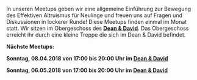  In unseren Meetups geben wir eine allgemeine Einführung zur Bewegung des Effektiven Altruismus für Neulinge und freuen uns auf Fragen und Diskussionen in lockerer Runde! Diese Meetups finden einmal im Monat statt. Wir sitzen im Obergeschoss des **[Dean & David](https://www.google.de/maps/place/Dean+%26+David/@48.7826502,9.1694814,15z/data=!4m8!1m2!2m1!1sdean+and+david+stuttgart!3m4!1s0x4799db49adb60fd5:0xbf8123c46f08a879!8m2!3d48.775128!4d9.1726715)**. Das Obergeschoss erreicht ihr durch eine kleine Treppe die sich im Dean & David befindet. 
 
 **Nächste Meetups:**
 
 **Sonntag, 08.04.2018 von 17:00 bis 20:00 Uhr im [Dean & David](https://www.google.de/maps/place/Dean+%26+David/@48.7826502,9.1694814,15z/data=!4m8!1m2!2m1!1sdean+and+david+stuttgart!3m4!1s0x4799db49adb60fd5:0xbf8123c46f08a879!8m2!3d48.775128!4d9.1726715)** 
 
**Sonntag, 06.05.2018 von 17:00 bis 20:00 Uhr im [Dean & David](https://www.google.de/maps/place/Dean+%26+David/@48.7826502,9.1694814,15z/data=!4m8!1m2!2m1!1sdean+and+david+stuttgart!3m4!1s0x4799db49adb60fd5:0xbf8123c46f08a879!8m2!3d48.775128!4d9.1726715)**
